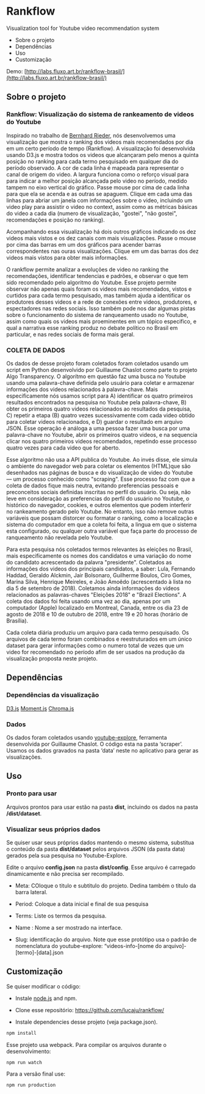 # Rankflow

Visualization tool for Youtube video recommendation system

- Sobre o projeto
- Dependências
- Uso
- Customização

Demo: [http://labs.fluxo.art.br/rankflow-brasil/](http://labs.fluxo.art.br/rankflow-brasil/)

## Sobre o projeto

### Rankflow: Visualização do sistema de rankeamento de videos do Youtube

Inspirado no trabalho de [Bernhard Rieder](http://labs.polsys.net/tools/rankflow/), nós desenvolvemos uma visualização que mostra o ranking dos videos mais recomendados por dia em um certo período de tempo (Rankflow). A visualização foi desenvolvida usando D3.js e mostra todos os videos que alcançaram pelo menos a quinta posição no ranking para cada termo pesquisado em qualquer dia do período observado. A cor de cada linha é mapeada para representar o canal de origem do video. A largura funciona como o reforço visual para para indicar a melhor posição alcançada pelo video no período, medido tampem no eixo vertical do gráfico. Passe mouse por cima de cada linha para que ela se acenda e as outras se apaguem. Clique em cada uma das linhas para abriar um janela com informações sobre o video, incluindo um video play para assistir o video no context, assim como as métricas básicas do video a cada dia (numero de visualização, "gostei", "não gostei", recomendações e posição no ranking).

Acompanhando essa visualização há dois outros gráficos indicando os dez videos mais vistos e os dez canais com mais visualizações. Passe o mouse por cima das barras em um dos gráficos para acender barras correspondentes nas ouras visualizações. Clique em um das barras dos dez videos mais vistos para obter mais informações.

O rankflow permite analizar a evoluções de video no ranking the recomendações, identificar tendencias e padrões, e observar o que tem sido recomendado pelo algoritmo do Youtube. Esse projeto permite observar não apenas quais foram os videos mais recomendados, vistos e curtidos para cada termo pesquisado, mas também ajuda a identificar os produtores desses videos e a rede de conexões entre videos, produtores, e espectadores nas redes sociais. Isso também pode nos dar algumas pistas sobre o funcionamento do sistema de ranqueamento usado no Youtube, assim como quais os videos mais proeminentes em um tópico especifico, e qual a narrativa esse ranking produz no debate político no Brasil em particular, e nas redes sociais de forma mais geral.

### COLETA DE DADOS

Os dados de desse projeto foram coletados foram coletados usando um script em Python desenvolvido por Guillaume Chaslot como parte to projeto Algo Transparency. O algorítmo em questão faz uma busca no Youtube usando uma palavra-chave definida pelo usuário para coletar e armazenar informações dos videos relacionados à palavra-chave. Mais especificamente nós usamos script para A) identificar os quatro primeiros resultados encontrados na pesquisa no Youtube pela palavra-chave, B) obter os primeiros quatro videos relacionados ao resultados da pesquisa, C) repetir a etapa (B) quatro vezes sucessivamente com cada video obtido para coletar videos relacionados, e D) guardar o resultado em arquivo JSON. Esse operação é análoga a uma pessoa fazer uma busca por uma palavra-chave no Youtube, abrir os primeiros quatro videos, e na sequencia clicar nos quatro primeiros videos recomendados, repetindo esse processo quatro vezes para cada video que for aberto.

Esse algoritmo não usa a API publica do Youtube. Ao invés disse, ele simula o ambiente do navegador web para coletar os elementos (HTML)que são desenhados nas páginas de busca e do visualização de video do Youtube — um processo conhecido como "scraping". Esse processo faz com que a coleta de dados fique mais neutra, evitando preferencias pessoais e preconceitos sociais definidas inscritas no perfil do usuário. Ou seja, não leve em consideração as preferencias do perfil do usuário no Youtube, o histórico do navegador, cookies, e outros elementos que podem interferir no rankeamento gerado pelo Youtube. No entanto, isso não remove outras variáveis que possam distorcer ou formatar o ranking, como a localização e sistema do computador em que a coleta foi feita, a lingua em que o sistema esta configurado, ou qualquer outra variável que faça parte do processo de ranqueamento não revelada pelo Youtube.

Para esta pesquisa nós coletados termos relevantes às eleições no Brasil, mais especificamente os nomes dos candidatos e uma variação do nome do candidato acrescentado da palavra "presidente". Coletados as informações dos videos dos principais candidatos, a saber: Lula, Fernando Haddad, Geraldo Alckmin, Jair Bolsonaro, Guilherme Boulos, Ciro Gomes, Marina Silva, Henrique Meireles, e João Amoêdo (acrescentado à lista no dia 5 de setembro de 2018). Coletamos ainda informações do videos relacionados as palavras-chaves "Eleições 2018" e "Brazil Elections". A coleta dos dados foi feita usando uma vez ao dia, apenas por um computador (Apple) localizado em Montreal, Canada, entre os dia 23 de agosto de 2018 e 10 de outubro de 2018, entre 19 e 20 horas (horário de Brasília).

Cada coleta diária produziu um arquivo para cada termo pesquisado. Os arquivos de cada termo foram combinados e reestruturados em um único dataset para gerar informações como o numero total de vezes que um video for recomendado no período afim de ser usados na produção da visualização proposta neste projeto.

## Dependências

### Dependências da visualização

[D3.js](https://d3js.org/)
[Moment.js](https://gka.github.io/chroma.js/)
[Chroma.js](https://momentjs.com/)

### Dados

Os dados foram coletados usando [youtube-explore](https://github.com/pnbt/youtube-explore), ferramenta desenvolvida por Guillaume Chaslot. O código esta na pasta ‘scraper’. Usamos os dados gravados na pasta ‘data’ neste no aplicativo para gerar as visualizações.

## Uso

### Pronto para usar

Arquivos prontos para usar estão na pasta **dist**, incluindo os dados na pasta **/dist/dataset**.

### Visualizar seus próprios dados

Se quiser usar seus próprios dados mantendo o mesmo sistema, substitua o conteúdo da pasta **dist/dataset** pelos arquivos JSON (da pasta data) gerados pela sua pesquisa no Youtube-Explore.

Edite o arquivo **config.json** na pasta **dist/config**. Esse arquivo é carregado dinamicamente e não precisa ser recompilado.

- Meta: COloque o titulo e subtitulo do projeto. Dedina também o titulo da barra lateral.

- Period: Coloque a data inicial e final de sua pesquisa

- Terms: Liste os termos da pesquisa.

- Name : Nome a ser mostrado na interface.

- Slug: identificação do arquivo. Note que esse protótipo usa o padrão de nomenclatura do youtube-explore: “videos-info-[nome do arquivo]-[termo]-[data].json

## Customização

Se quiser modificar o código:

- Instale [node.js](https://nodejs.org) and npm.

- Clone esse repositório: https://github.com/lucaju/rankflow/

- Instale dependencies desse projeto (veja package.json).

```js
npm install
```

Esse projeto usa webpack.
Para compilar os arquivos durante o desenvolvimento:

```js
npm run watch
```

Para a versão final use:

```js
npm run production
```

